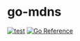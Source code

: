 # go-mdns

[![test](https://github.com/cybergarage/go-mdns/actions/workflows/make.yml/badge.svg)](https://github.com/cybergarage/go-mdns/actions/workflows/make.yml)
[![Go Reference](https://pkg.go.dev/badge/github.com/cybergarage/go-mdns.svg)](https://pkg.go.dev/github.com/cybergarage/go-mdns)
